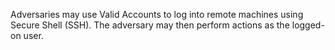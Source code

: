 Adversaries may use Valid Accounts to log into remote machines using Secure Shell (SSH). The adversary may then perform actions as the logged-on user.
